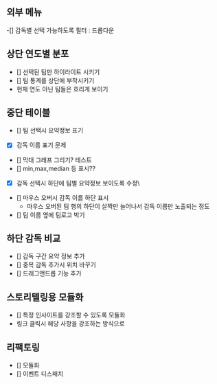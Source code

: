 외부 메뉴
---
-[] 감독별 선택 가능하도록 필터 : 드롭다운

상단 연도별 분포
---
- [] 선택된 팀만 하이라이트 시키기
- [] 팀 통계를 상단에 부착시키기
 - 현재 연도 아닌 팀들은 흐리게 보이기

중단 테이블
---
- [] 팀 선택시 요약정보 표기
 - [x] 감독 이름 표기 문제
 - [] 막대 그래프 그리기? 테스트
 - [] min,max,median 등 표시??
- [x] 감독 선택시 하단에 팀별 요약정보 보이도록 수정\
- [] 마우스 오버시 감독 이름 하단 표시
  - 마우스 오버된 팀 행의 하단이 살짝만 늘어나서 감독 이름만 노출되는 정도
- [] 팀 이름 옆에 팀로고 박기

하단 감독 비교
---
- [] 감독 구간 요약 정보 추가
- [] 중복 감독 추가시 위치 바꾸기
- [] 드래그앤드롭 기능 추가


스토리텔링용 모듈화
---
- [] 특정 인사이트를 강조할 수 있도록 모듈화
 - 링크 클릭시 해당 사항을 강조하는 방식으로

리팩토링
---
- [] 모듈화
- [] 이벤트 디스패치
